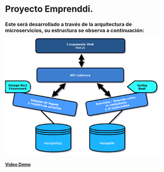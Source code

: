 # Proyecto Emprenddi.
### Este será desarrollado a través de la arquitectura de microservicios, su estructura se observa a continuación:
![alt text](https://github.com/lsofiadb/Emprenddi/blob/main/Arquitectura.png)
#### [Video Demo](https://www.youtube.com/watch?v=_Vo7RC0D_6E)
